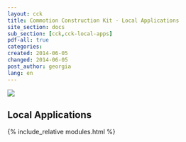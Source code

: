 ```yaml
---
layout: cck
title: Commotion Construction Kit - Local Applications
site_section: docs
sub_section: [cck,cck-local-apps]
pdf-all: true
categories: 
created: 2014-06-05
changed: 2014-06-05
post_author: georgia
lang: en
---
```


<p><img src="/files/CCK_LocalApps_overview.png"><p>
<section>
<h2>Local Applications</h2>
{% include_relative modules.html %}
</section>

 
